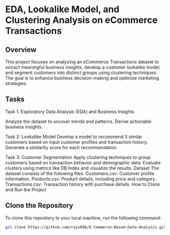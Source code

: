 # EDA, Lookalike Model, and Clustering Analysis on eCommerce Transactions
## Overview
This project focuses on analyzing an eCommerce Transactions dataset to extract meaningful business insights, develop a customer lookalike model, and segment customers into distinct groups using clustering techniques. The goal is to enhance business decision-making and optimize marketing strategies.

## Tasks
Task 1: Exploratory Data Analysis (EDA) and Business Insights

Analyze the dataset to uncover trends and patterns.
Derive actionable business insights.

Task 2: Lookalike Model
Develop a model to recommend 3 similar customers based on input customer profiles and transaction history.
Generate a similarity score for each recommendation.

Task 3: Customer Segmentation
Apply clustering techniques to group customers based on transaction behavior and demographic data.
Evaluate clusters using metrics like DB Index and visualize the results.
Dataset
The dataset consists of the following files:
Customers.csv: Customer profile information.
Products.csv: Product details, including price and category.
Transactions.csv: Transaction history with purchase details.
How to Clone and Run the Project

## Clone the Repository
To clone this repository to your local machine, run the following command:

```bash
git clone https://github.com/raju096/E-Commerce-Based-Data-Analysis.git
